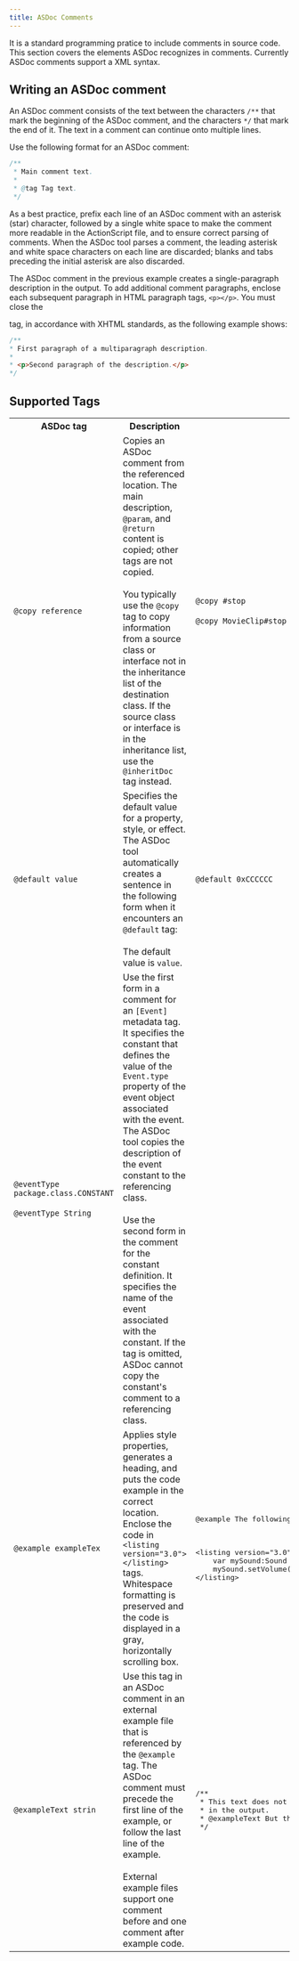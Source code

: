 ```yaml
---
title: ASDoc Comments
---
```


It is a standard programming pratice to include comments in source code. This section covers the elements ASDoc recognizes in comments.
Currently ASDoc comments support a XML syntax.

## Writing an ASDoc comment

An ASDoc comment consists of the text between the characters `/**` that
mark the beginning of the ASDoc comment, and the characters `*/`
that mark the end of it. The text in a comment can continue onto multiple lines.

Use the following format for an ASDoc comment:

```actionscript
/**
 * Main comment text.
 *
 * @tag Tag text.
 */
```

As a best practice, prefix each line of an ASDoc comment with an asterisk (star) character,
followed by a single white space to make the comment more readable in the ActionScript file,
and to ensure correct parsing of comments. When the ASDoc tool parses a comment,
the leading asterisk and white space characters on each line are discarded; blanks and tabs preceding the initial asterisk are also discarded.

The ASDoc comment in the previous example creates a single-paragraph description in the output.
To add additional comment paragraphs, enclose each subsequent paragraph in HTML paragraph tags, `<p></p>`.
You must close the <p> tag, in accordance with XHTML standards, as the following example shows:

```actionscript
/**
* First paragraph of a multiparagraph description.
*
* <p>Second paragraph of the description.</p>
*/
```

## Supported Tags

<table>
<tr><th>ASDoc tag</th><th>Description</th><th>Example</th></tr>

<tr>
<td><code>@copy reference</code></td>
<td>Copies an ASDoc comment from the referenced location.
The main description, <code>@param</code>, and <code>@return</code> content is copied; other tags are not copied.
<br/><br/>You typically use the <code>@copy</code> tag to copy information from a source class or interface not in
the inheritance list of the destination class. If the source class or interface is in the inheritance list,
use the <code>@inheritDoc</code> tag instead.
</td>
<td>
<code>@copy #stop</code>
<br/><br/>
<code>@copy MovieClip#stop</code>
</td></tr>

<tr>
<td><code>@default value</code></td>
<td>
Specifies the default value for a property, style, or effect.
The ASDoc tool automatically creates a sentence in the following form when it encounters an <code>@default</code> tag:
<br/><br/>
The default value is <code>value</code>.
</td>
<td><code>@default 0xCCCCCC</code></td></tr>

<tr>
<td><code>@eventType package.class.CONSTANT</code>
<br/><br/>
<code>@eventType String</code></td>
<td>
Use the first form in a comment for an <code>[Event]</code> metadata tag.
It specifies the constant that defines the value of the <code>Event.type</code> property of
the event object associated with the event. The ASDoc tool copies the description of the
event constant to the referencing class.
<br/><br/>
Use the second form in the comment for the constant definition.
It specifies the name of the event associated with the constant.
If the tag is omitted, ASDoc cannot copy the constant's comment to a referencing class.
</td>
<td></td></tr>

<tr>
<td><code>@example exampleTex</code></td>
<td>
Applies style properties, generates a heading, and puts the code example in the correct location. Enclose the code in <code>&lt;listing version="3.0"&gt;&lt;/listing&gt;</code> tags.
Whitespace formatting is preserved and the code is displayed in a gray, horizontally scrolling box.
</td>
<td>
<pre>
@example The following code sets the volume level for your sound:
<br/><br/>
&lt;listing version="3.0"&gt;
    var mySound:Sound = new Sound;
    mySound.setVolume(VOL_HIGH);
&lt;/listing&gt;
</pre>
</td></tr>

<tr>
<td><code>@exampleText strin</code></td>
<td>
Use this tag in an ASDoc comment in an external example file that is referenced by the <code>@example</code> tag.
The ASDoc comment must precede the first line of the example, or follow the last line of the example.
<br/><br/>
External example files support one comment before and one comment after example code.
</td>
<td>
<pre>
/**
 * This text does not appear
 * in the output.
 * @exampleText But this does.
 */
</pre>
</td></tr>
<!--
<tr>
<td><code>@x</code></td>
<td></td>
<td></td></tr>

<tr>
<td><code>@x</code></td>
<td></td>
<td></td></tr>

<tr>
<td><code>@x</code></td>
<td></td>
<td></td></tr>

<tr>
<td><code>@x</code></td>
<td></td>
<td></td></tr>

<tr>
<td><code>@x</code></td>
<td></td>
<td></td></tr>

<tr>
<td><code>@x</code></td>
<td></td>
<td></td></tr>
-->
</table>
